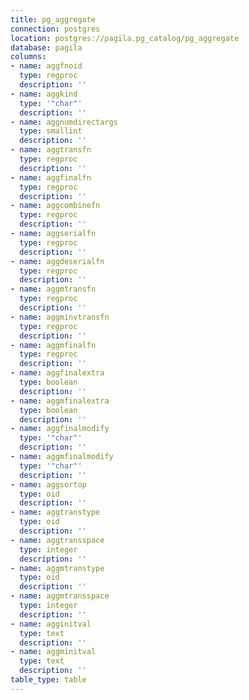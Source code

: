 ```yaml
---
title: pg_aggregate
connection: postgres
location: postgres://pagila.pg_catalog/pg_aggregate
database: pagila
columns:
- name: aggfnoid
  type: regproc
  description: ''
- name: aggkind
  type: '"char"'
  description: ''
- name: aggnumdirectargs
  type: smallint
  description: ''
- name: aggtransfn
  type: regproc
  description: ''
- name: aggfinalfn
  type: regproc
  description: ''
- name: aggcombinefn
  type: regproc
  description: ''
- name: aggserialfn
  type: regproc
  description: ''
- name: aggdeserialfn
  type: regproc
  description: ''
- name: aggmtransfn
  type: regproc
  description: ''
- name: aggminvtransfn
  type: regproc
  description: ''
- name: aggmfinalfn
  type: regproc
  description: ''
- name: aggfinalextra
  type: boolean
  description: ''
- name: aggmfinalextra
  type: boolean
  description: ''
- name: aggfinalmodify
  type: '"char"'
  description: ''
- name: aggmfinalmodify
  type: '"char"'
  description: ''
- name: aggsortop
  type: oid
  description: ''
- name: aggtranstype
  type: oid
  description: ''
- name: aggtransspace
  type: integer
  description: ''
- name: aggmtranstype
  type: oid
  description: ''
- name: aggmtransspace
  type: integer
  description: ''
- name: agginitval
  type: text
  description: ''
- name: aggminitval
  type: text
  description: ''
table_type: table
---
```


